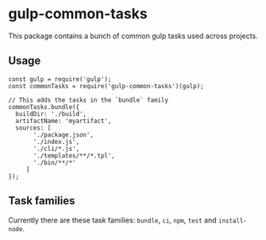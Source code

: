 # gulp-common-tasks

This package contains a bunch of common gulp tasks used across projects.

## Usage

```
const gulp = require('gulp');
const commonTasks = require('gulp-common-tasks')(gulp);

// This adds the tasks in the `bundle` family
commonTasks.bundle({
  buildDir: './build',
  artifactName: 'myartifact',
  sources: [
       './package.json',
       './index.js',
       './cli/*.js',
       './templates/**/*.tpl',
       './bin/**/*'
     ]
});
```

## Task families

Currently there are these task families: `bundle`, `ci`, `npm`, `test` and `install-node`.
